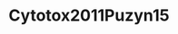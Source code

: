 # Cytotox2011Puzyn15
<a name="material" />
<script type="application/ld+json">

  {
    "@context": "https://schema.org/",
    "@type": "ChemicalSubstance",
    "http://purl.org/dc/terms/conformsTo":
      {
        "@type": "CreativeWork",
        "@id": "https://bioschemas.org/profiles/ChemicalSubstance/0.4-RELEASE/"
      },
    "@id": "https://egonw.github.io/nanowiki/nanowiki15.html#material",
    "name": "Cytotox2011Puzyn15",
    "sameAs: "http://127.0.0.1/mediawiki/index.php/Special:URIResolver/Cytotox2011Puzyn15"
  }
</script>

